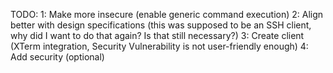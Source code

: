 TODO:
1: Make more insecure (enable generic command execution)
2: Align better with design specifications (this was supposed to be an SSH client, why did I want to do that again? Is that still necessary?)
3: Create client (XTerm integration, Security Vulnerability is not user-friendly enough)
4: Add security (optional)
